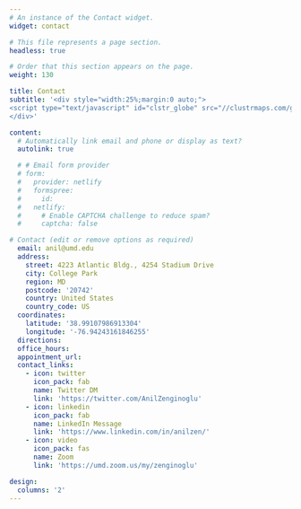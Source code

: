 ```yaml
---
# An instance of the Contact widget.
widget: contact

# This file represents a page section.
headless: true

# Order that this section appears on the page.
weight: 130

title: Contact
subtitle: '<div style="width:25%;margin:0 auto;">
<script type="text/javascript" id="clstr_globe" src="//clustrmaps.com/globe.js?d=dQ8lYiNN9pE52i0trH7rB8gVNEYDu9q1FN8zCFpNFnE"></script>
</div>'

content:
  # Automatically link email and phone or display as text?
  autolink: true

  # # Email form provider
  # form:
  #   provider: netlify
  #   formspree:
  #     id:
  #   netlify:
  #     # Enable CAPTCHA challenge to reduce spam?
  #     captcha: false

# Contact (edit or remove options as required)
  email: anil@umd.edu
  address:
    street: 4223 Atlantic Bldg., 4254 Stadium Drive
    city: College Park
    region: MD
    postcode: '20742'
    country: United States
    country_code: US
  coordinates:
    latitude: '38.99107986913304'
    longitude: '-76.94243161846255'
  directions: 
  office_hours:
  appointment_url: 
  contact_links:
    - icon: twitter
      icon_pack: fab
      name: Twitter DM
      link: 'https://twitter.com/AnilZenginoglu'
    - icon: linkedin
      icon_pack: fab
      name: LinkedIn Message
      link: 'https://www.linkedin.com/in/anilzen/'
    - icon: video
      icon_pack: fas
      name: Zoom
      link: 'https://umd.zoom.us/my/zenginoglu'

design:
  columns: '2'
---
```

